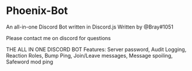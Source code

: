 # Phoenix-Bot
An all-in-one Discord Bot written in Discord.js
Written by @Bray#1051

Please contact me on discord for questions


THE ALL IN ONE DISCORD BOT
Features:
Server password, Audit Logging, Reaction Roles, Bump Ping, Join/Leave messages, Message spoiling, Safeword mod ping
